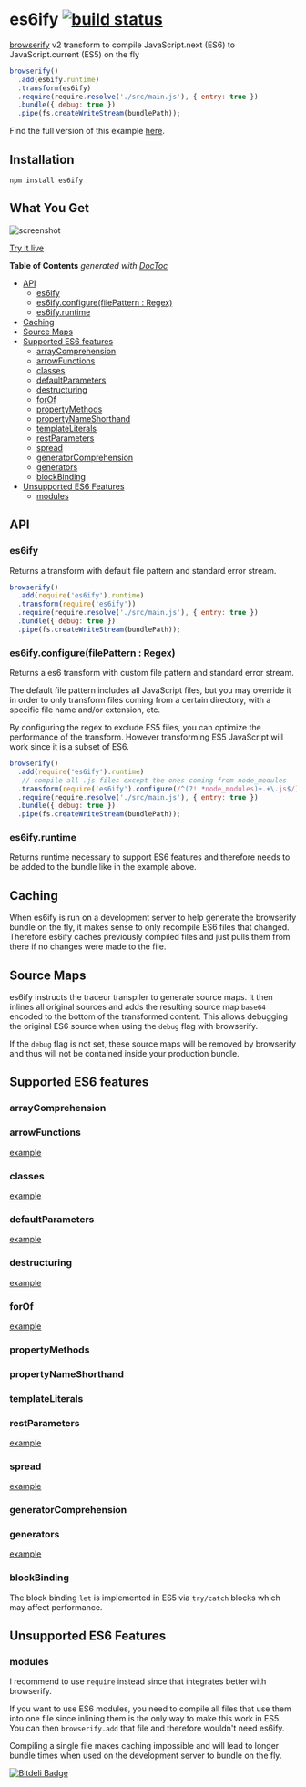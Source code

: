 # es6ify [![build status](https://secure.travis-ci.org/thlorenz/es6ify.png)](http://travis-ci.org/thlorenz/es6ify)

[browserify](https://github.com/substack/node-browserify) v2 transform to compile JavaScript.next (ES6) to
JavaScript.current (ES5) on the fly

```js
browserify()
  .add(es6ify.runtime)
  .transform(es6ify)
  .require(require.resolve('./src/main.js'), { entry: true })
  .bundle({ debug: true })
  .pipe(fs.createWriteStream(bundlePath));
```

Find the full version of this example [here](https://github.com/thlorenz/es6ify/blob/master/example/build.js).

## Installation

    npm install es6ify

## What You Get

![screenshot](https://github.com/thlorenz/es6ify/raw/master/assets/screenshot.png)

[Try it live](http://thlorenz.github.com/es6ify/)

**Table of Contents**  *generated with [DocToc](http://doctoc.herokuapp.com/)*

- [API](#api)
  - [es6ify](#es6ify)
  - [es6ify.configure(filePattern : Regex)](#es6ifyconfigurefilepattern-:)
  - [es6ify.runtime](#es6ifyruntime)
- [Caching](#caching)
- [Source Maps](#source-maps)
- [Supported ES6 features](#supported-es6-features)
  - [arrayComprehension](#arraycomprehension)
  - [arrowFunctions](#arrowfunctions)
  - [classes](#classes)
  - [defaultParameters](#defaultparameters)
  - [destructuring](#destructuring)
  - [forOf](#forof)
  - [propertyMethods](#propertymethods)
  - [propertyNameShorthand](#propertynameshorthand)
  - [templateLiterals](#templateliterals)
  - [restParameters](#restparameters)
  - [spread](#spread)
  - [generatorComprehension](#generatorcomprehension)
  - [generators](#generators)
  - [blockBinding](#blockbinding)
- [Unsupported ES6 Features](#unsupported-es6-features)
  - [modules](#modules)

## API

### es6ify

Returns a transform with default file pattern and standard error stream.

```js
browserify()
  .add(require('es6ify').runtime)
  .transform(require('es6ify'))
  .require(require.resolve('./src/main.js'), { entry: true })
  .bundle({ debug: true })
  .pipe(fs.createWriteStream(bundlePath));
```

### es6ify.configure(filePattern : Regex)

Returns a es6 transform with custom file pattern and standard error stream.

The default file pattern includes all JavaScript files, but you may override it in order to only transform files coming
from a certain directory, with a specific file name and/or extension, etc.

By configuring the regex to exclude ES5 files, you can optimize the performance of the transform. However transforming
ES5 JavaScript will work since it is a subset of ES6.

```js
browserify()
  .add(require('es6ify').runtime)
   // compile all .js files except the ones coming from node_modules
  .transform(require('es6ify').configure(/^(?!.*node_modules)+.+\.js$/))
  .require(require.resolve('./src/main.js'), { entry: true })
  .bundle({ debug: true })
  .pipe(fs.createWriteStream(bundlePath));
```

### es6ify.runtime

Returns runtime necessary to support ES6 features and therefore needs to be added to the bundle like in the example
above.

## Caching

When es6ify is run on a development server to help generate the browserify bundle on the fly, it makes sense to only
recompile ES6 files that changed. Therefore es6ify caches previously compiled files and just pulls them from there if no
changes were made to the file.

## Source Maps

es6ify instructs the traceur transpiler to generate source maps. It then inlines all original sources and adds the
resulting source map `base64` encoded to the bottom of the transformed content. This allows debugging the original ES6
source when using the `debug` flag with browserify.

If the `debug` flag is not set, these source maps will be removed by browserify and thus will not be contained inside
your production bundle.

## Supported ES6 features

### arrayComprehension

### arrowFunctions

[example](https://github.com/thlorenz/es6ify/blob/master/example/src/features/arrow-functions.js)

### classes

[example](https://github.com/thlorenz/es6ify/blob/master/example/src/make-monster.js)

### defaultParameters

[example](https://github.com/thlorenz/es6ify/blob/master/example/src/features/default-parameters.js)

### destructuring

[example](https://github.com/thlorenz/es6ify/blob/master/example/src/features/destructuring.js)

### forOf

[example](https://github.com/thlorenz/es6ify/blob/master/example/src/features/iterators.js)

### propertyMethods

### propertyNameShorthand

### templateLiterals

### restParameters

[example](https://github.com/thlorenz/es6ify/blob/master/example/src/features/rest-parameters.js)

### spread

[example](https://github.com/thlorenz/es6ify/blob/master/example/src/features/spread-operator.js)

### generatorComprehension

### generators

[example](https://github.com/thlorenz/es6ify/blob/master/example/src/features/generators.js)

### blockBinding

The block binding `let` is implemented in ES5 via `try/catch` blocks which may affect performance.

## Unsupported ES6 Features

### modules 

I recommend to use `require` instead since that integrates better with browserify. 

If you want to use ES6 modules, you need to compile all files that use them into one file since
inlining them is the only way to make this work in ES5. You can then `browserify.add` that file and therefore wouldn't
need es6ify.

Compiling a single file makes caching impossible and will lead to longer bundle times when used on the development
server to bundle on the fly.


[![Bitdeli Badge](https://d2weczhvl823v0.cloudfront.net/thlorenz/es6ify/trend.png)](https://bitdeli.com/free "Bitdeli Badge")

